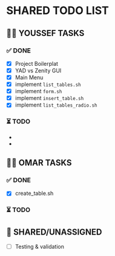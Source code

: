 # SHARED TODO LIST  

## 👨‍💻 YOUSSEF TASKS  

### ✅ DONE  
- [x] Project Boilerplat   
- [x] YAD vs Zenity GUI  
- [x] Main Menu
- [x] implement `list_tables.sh`
- [x] implement `form.sh`
- [x] implement `insert_table.sh`
- [x] implement `list_tables_radio.sh`

### ⏳ TODO  
-  
- 

## 👨‍💻 OMAR TASKS  

### ✅ DONE  
- [x] create_table.sh

### ⏳ TODO  


## 🔄 SHARED/UNASSIGNED  
- [ ] Testing & validation 